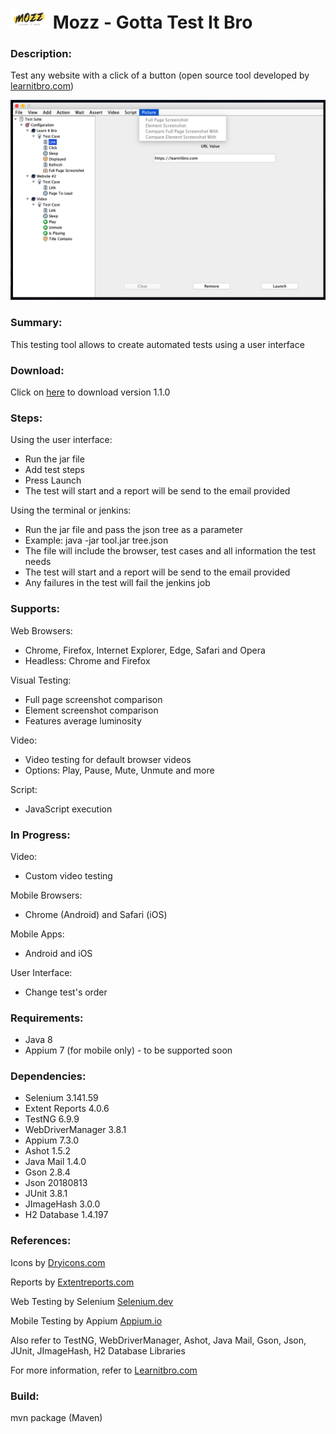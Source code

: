 # ![](images/mozz.png) Mozz - Gotta Test It Bro

### Description: 
Test any website with a click of a button (open source tool developed by [learnitbro.com](https://learnitbro.com/))

![](images/demo.png)

### Summary:
This testing tool allows to create automated tests using a user interface

### Download:
Click on [here](https://learnitbro.com/) to download version 1.1.0

### Steps:
Using the user interface:
- Run the jar file
- Add test steps
- Press Launch
- The test will start and a report will be send to the email provided

Using the terminal or jenkins:
- Run the jar file and pass the json tree as a parameter
- Example: java -jar tool.jar tree.json
- The file will include the browser, test cases and all information the test needs
- The test will start and a report will be send to the email provided
- Any failures in the test will fail the jenkins job

### Supports:
Web Browsers:
- Chrome, Firefox, Internet Explorer, Edge, Safari and Opera
- Headless: Chrome and Firefox
 
Visual Testing:
- Full page screenshot comparison 
- Element screenshot comparison
- Features average luminosity
 
Video:
- Video testing for default browser videos
- Options: Play, Pause, Mute, Unmute and more

Script:
- JavaScript execution

### In Progress:
Video:
- Custom video testing

Mobile Browsers:
- Chrome (Android) and Safari (iOS)

Mobile Apps:
- Android and iOS

User Interface:
- Change test's order

### Requirements:
- Java 8
- Appium 7 (for mobile only) - to be supported soon

### Dependencies:
- Selenium 3.141.59
- Extent Reports 4.0.6
- TestNG 6.9.9
- WebDriverManager 3.8.1
- Appium 7.3.0
- Ashot 1.5.2
- Java Mail 1.4.0
- Gson 2.8.4
- Json 20180813
- JUnit 3.8.1
- JImageHash 3.0.0
- H2 Database 1.4.197 

### References:
Icons by [Dryicons.com](https://dryicons.com/)

Reports by [Extentreports.com](https://extentreports.com/)

Web Testing by Selenium [Selenium.dev](https://selenium.dev/)

Mobile Testing by Appium [Appium.io](https://appium.io/)

Also refer to TestNG, WebDriverManager, Ashot, Java Mail, Gson, Json, JUnit, JImageHash, H2 Database Libraries

For more information, refer to [Learnitbro.com](https://learnitbro.com/) 

### Build:
mvn package (Maven)
